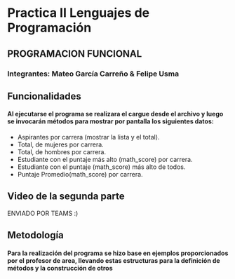 # Practica II Lenguajes de Programación
## PROGRAMACION FUNCIONAL
### Integrantes: Mateo García Carreño & Felipe Usma

## Funcionalidades
#### Al ejecutarse el programa se realizara el cargue desde el archivo y luego se invocarán métodos para mostrar por pantalla los siguientes datos:
* Aspirantes por carrera (mostrar la lista y el total).
* Total, de mujeres por carrera.
* Total, de hombres por carrera.
* Estudiante con el puntaje más alto (math_score) por carrera.
* Estudiante con el puntaje (math_score) más alto de todos.
* Puntaje Promedio(math_score) por carrera.

## Video de la segunda parte
ENVIADO POR TEAMS :)

## Metodología
#### Para la realización del programa se hizo base en ejemplos proporcionados por el profesor de area, llevando estas estructuras para la definición de métodos y la construcción de otros
